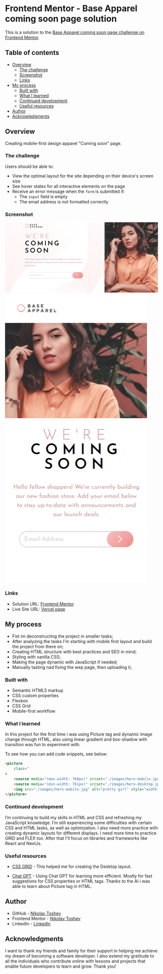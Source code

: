 # Frontend Mentor - Base Apparel coming soon page solution

This is a solution to the [Base Apparel coming soon page challenge on Frontend Mentor](https://www.frontendmentor.io/challenges/base-apparel-coming-soon-page-5d46b47f8db8a7063f9331a0).

## Table of contents

-   [Overview](#overview)
    -   [The challenge](#the-challenge)
    -   [Screenshot](#screenshot)
    -   [Links](#links)
-   [My process](#my-process)
    -   [Built with](#built-with)
    -   [What I learned](#what-i-learned)
    -   [Continued development](#continued-development)
    -   [Useful resources](#useful-resources)
-   [Author](#author)
-   [Acknowledgments](#acknowledgments)

## Overview

Creating mobile-first design apparel "Coming soon" page.

### The challenge

Users should be able to:

-   View the optimal layout for the site depending on their device's screen size
-   See hover states for all interactive elements on the page
-   Receive an error message when the `form` is submitted if:
    -   The `input` field is empty
    -   The email address is not formatted correctly

### Screenshot

![Desktop](./screenshot/Apparel%20coming%20soon%20page%20desktop.png)
![Mobile](./screenshot/Pixel-2-375x760.png)

### Links

-   Solution URL: [Frontend Mentor ](https://www.frontendmentor.io/solutions/base-apparel-coming-soon-page-solution-xIQjrfBS1O)
-   Live Site URL: [Vercel page](https://base-apparel-coming-soon-page-nine-beryl.vercel.app/)

## My process

-   Fist im deconstructing the project in smaller tasks;
-   After analyzing the tasks I'm starting with mobile first layout and build the project from there on;
-   Creating HTML structure with best practices and SEO in mind;
-   Styling with vanilla CSS;
-   Making the page dynamic with JavaScript if needed;
-   Manually tasting nad fixing the wep page, then uploading it;

### Built with

-   Semantic HTML5 markup
-   CSS custom properties
-   Flexbox
-   CSS Grid
-   Mobile-first workflow

### What I learned

In this project for the first time i was using Picture tag and dynamic image change through HTML, also using linear gradient and box-shadow with transition was fun to experiment with.

To see how you can add code snippets, see below:

```html
<picture
    class="                                                                                            "
>
    <source media="(max-width: 760px)" srcset="./images/hero-mobile.jpg" />
    <source media="(min-width: 761px)" srcset="./images/hero-desktop.jpg" />
    <img src="./images/hero-mobile.jpg" alt="pretty girl" style="width: 100%" />
</picture>
```

### Continued development

I’m continuing to build my skills in HTML and CSS and refreshing my JavaScript knowledge. I’m still experiencing some difficulties with certain CSS and HTML tasks, as well as optimization. I also need more practice with creating dynamic layouts for different displays.
I need more time to practice GRID and FLEX too.
After that I'll focus on libraries and frameworks like React and NextJs.

### Useful resources

-   [CSS GRID](https://css-tricks.com/snippets/css/complete-guide-grid/#prop-grid-template) - This helped me for creating the Desktop layout.

-   [Chat GPT](https://chatgpt.com/) - Using Chat GPT for learning more efficient. Mostly for fast suggestions for CSS properties or HTML tags. Thanks to the AI i was able to learn about Picture tag in HTML.

## Author

-   GitHub - [Nikolay Toshev](https://github.com/gilotin)
-   Frontend Mentor - [Nikolay Toshev](https://www.frontendmentor.io/profile/gilotin)
-   LinkedIn - [LinkedIn](https://www.linkedin.com/in/nikolay-toshev-5536a025b/)

## Acknowledgments

I want to thank my friends and family for their support in helping me achieve my dream of becoming a software developer. I also extend my gratitude to all the individuals who contribute online with lessons and projects that enable future developers to learn and grow. Thank you!
